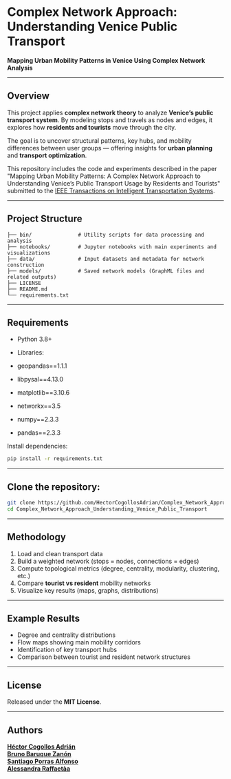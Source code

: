 # Complex Network Approach: Understanding Venice Public Transport

**Mapping Urban Mobility Patterns in Venice Using Complex Network Analysis**

---

## Overview

This project applies **complex network theory** to analyze **Venice’s public transport system**.
By modeling stops and travels as nodes and edges, it explores how **residents and tourists** move through the city.

The goal is to uncover structural patterns, key hubs, and mobility differences between user groups — offering insights for **urban planning** and **transport optimization**.

This repository includes the code and experiments described in the paper "Mapping Urban Mobility Patterns: A Complex Network Approach to Understanding Venice’s Public Transport Usage by Residents and Tourists" submitted to the [IEEE Transactions on Intelligent Transportation Systems](https://ieee-itss.org/pub/t-its/).

---

## Project Structure

```
├── bin/               # Utility scripts for data processing and analysis
├── notebooks/         # Jupyter notebooks with main experiments and visualizations
├── data/              # Input datasets and metadata for network construction
├── models/            # Saved network models (GraphML files and related outputs)
├── LICENSE
├── README.md
└── requirements.txt
```

---

## Requirements

* Python 3.8+
* Libraries:

* geopandas==1.1.1
* libpysal==4.13.0
* matplotlib==3.10.6
* networkx==3.5
* numpy==2.3.3
* pandas==2.3.3

Install dependencies:

```bash
pip install -r requirements.txt
```

---

## Clone the repository:

   ```bash
   git clone https://github.com/HectorCogollosAdrian/Complex_Network_Approach_Understanding_Venice_Public_Transport.git
   cd Complex_Network_Approach_Understanding_Venice_Public_Transport
   ```



---

## Methodology

1. Load and clean transport data
2. Build a weighted network (stops = nodes, connections = edges)
3. Compute topological metrics (degree, centrality, modularity, clustering, etc.)
4. Compare **tourist vs resident** mobility networks
5. Visualize key results (maps, graphs, distributions)

---

## Example Results

* Degree and centrality distributions
* Flow maps showing main mobility corridors
* Identification of key transport hubs
* Comparison between tourist and resident network structures

---

## License

Released under the **MIT License**.

---

## Authors

[**Héctor Cogollos Adrián**](https://investigacion.ubu.es/investigadores/131537/detalle?lang=en)  
[**Bruno Baruque Zanón**](https://investigacion.ubu.es/investigadores/35000/detalle)  
[**Santiago Porras Alfonso**](https://investigacion.ubu.es/investigadores/35444/detalle)  
[**Alessandra Raffaetàa**](https://www.unive.it/data/people/5591966)

